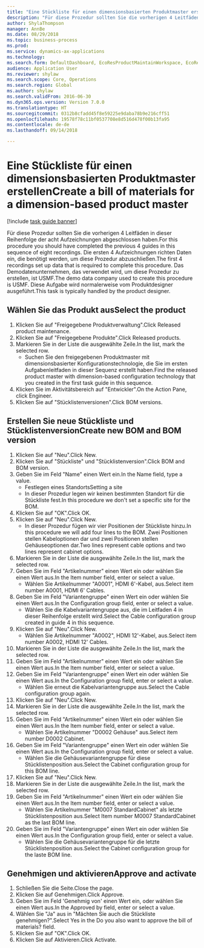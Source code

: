 ```yaml
--- 
title: "Eine Stückliste für einen dimensionsbasierten Produktmaster erstellen"
description: "Für diese Prozedur sollten Sie die vorherigen 4 Leitfäden in dieser Reihenfolge der acht Aufzeichnungen abgeschlossen haben."
author: ShylaThompson
manager: AnnBe
ms.date: 08/29/2018
ms.topic: business-process
ms.prod: 
ms.service: dynamics-ax-applications
ms.technology: 
ms.search.form: DefaultDashboard, EcoResProductMaintainWorkspace, EcoResProductOpenCasesFormPart, EcoResProductDetailsExtended, BOMConsistOf, BOMTable, InventItemIdLookupSimple, HcmWorkerLookUp
audience: Application User
ms.reviewer: shylaw
ms.search.scope: Core, Operations
ms.search.region: Global
ms.author: shylaw
ms.search.validFrom: 2016-06-30
ms.dyn365.ops.version: Version 7.0.0
ms.translationtype: HT
ms.sourcegitcommit: 0312b8cfadd45f8e59225e9daba78b9e216cff51
ms.openlocfilehash: 19578f78c11bf0537708e8d516d478f00b13fa95
ms.contentlocale: de-de
ms.lasthandoff: 09/14/2018

---
```

# <a name="create-a-bill-of-materials-for-a-dimension-based-product-master"></a><span data-ttu-id="3b12a-103">Eine Stückliste für einen dimensionsbasierten Produktmaster erstellen</span><span class="sxs-lookup"><span data-stu-id="3b12a-103">Create a bill of materials for a dimension-based product master</span></span>

[!include [task guide banner](../../includes/task-guide-banner.md)]

<span data-ttu-id="3b12a-104">Für diese Prozedur sollten Sie die vorherigen 4 Leitfäden in dieser Reihenfolge der acht Aufzeichnungen abgeschlossen haben.</span><span class="sxs-lookup"><span data-stu-id="3b12a-104">For this procedure you should have completed the previous 4 guides in this sequence of eight recordings.</span></span> <span data-ttu-id="3b12a-105">Die ersten 4 Aufzeichnungen richten Daten ein, die benötigt werden, um diese Prozedur abzuschließen.</span><span class="sxs-lookup"><span data-stu-id="3b12a-105">The first 4 recordings set up data that is required to complete this procedure.</span></span> <span data-ttu-id="3b12a-106">Das Demodatenunternehmen, das verwendet wird, um diese Prozedur zu erstellen, ist USMF.</span><span class="sxs-lookup"><span data-stu-id="3b12a-106">The demo data company used to create this procedure is USMF.</span></span> <span data-ttu-id="3b12a-107">Diese Aufgabe wird normalerweise vom Produktdesigner ausgeführt.</span><span class="sxs-lookup"><span data-stu-id="3b12a-107">This task is typically handled by the product designer.</span></span>


## <a name="select-the-product"></a><span data-ttu-id="3b12a-108">Wählen Sie das Produkt aus</span><span class="sxs-lookup"><span data-stu-id="3b12a-108">Select the product</span></span>
1. <span data-ttu-id="3b12a-109">Klicken Sie auf "Freigegebene Produktverwaltung".</span><span class="sxs-lookup"><span data-stu-id="3b12a-109">Click Released product maintenance.</span></span>
2. <span data-ttu-id="3b12a-110">Klicken Sie auf "Freigegebene Produkte".</span><span class="sxs-lookup"><span data-stu-id="3b12a-110">Click Released products.</span></span>
3. <span data-ttu-id="3b12a-111">Markieren Sie in der Liste die ausgewählte Zeile.</span><span class="sxs-lookup"><span data-stu-id="3b12a-111">In the list, mark the selected row.</span></span>
    * <span data-ttu-id="3b12a-112">Suchen Sie den freigegebenen Produktmaster mit dimensionsbasierter Konfigurationstechnologie, die Sie im ersten Aufgabenleitfaden in dieser Sequenz erstellt haben.</span><span class="sxs-lookup"><span data-stu-id="3b12a-112">Find the released product master with dimension-based configuration technology that you created in the first task guide in this sequence.</span></span>  
4. <span data-ttu-id="3b12a-113">Klicken Sie im Aktivitätsbereich auf "Entwickler".</span><span class="sxs-lookup"><span data-stu-id="3b12a-113">On the Action Pane, click Engineer.</span></span>
5. <span data-ttu-id="3b12a-114">Klicken Sie auf "Stücklistenversionen".</span><span class="sxs-lookup"><span data-stu-id="3b12a-114">Click BOM versions.</span></span>

## <a name="create-new-bom-and-bom-version"></a><span data-ttu-id="3b12a-115">Erstellen Sie neue Stückliste und Stücklistenversion</span><span class="sxs-lookup"><span data-stu-id="3b12a-115">Create new BOM and BOM version</span></span>
1. <span data-ttu-id="3b12a-116">Klicken Sie auf "Neu".</span><span class="sxs-lookup"><span data-stu-id="3b12a-116">Click New.</span></span>
2. <span data-ttu-id="3b12a-117">Klicken Sie auf "Stückliste" und "Stücklistenversion".</span><span class="sxs-lookup"><span data-stu-id="3b12a-117">Click BOM and BOM version.</span></span>
3. <span data-ttu-id="3b12a-118">Geben Sie im Feld "Name" einen Wert ein.</span><span class="sxs-lookup"><span data-stu-id="3b12a-118">In the Name field, type a value.</span></span>
    * <span data-ttu-id="3b12a-119">Festlegen eines Standorts</span><span class="sxs-lookup"><span data-stu-id="3b12a-119">Setting a site</span></span>  
    * <span data-ttu-id="3b12a-120">In dieser Prozedur legen wir keinen bestimmten Standort für die Stückliste fest.</span><span class="sxs-lookup"><span data-stu-id="3b12a-120">In this procedure we don't set a specific site for the BOM.</span></span>  
4. <span data-ttu-id="3b12a-121">Klicken Sie auf "OK".</span><span class="sxs-lookup"><span data-stu-id="3b12a-121">Click OK.</span></span>
5. <span data-ttu-id="3b12a-122">Klicken Sie auf "Neu".</span><span class="sxs-lookup"><span data-stu-id="3b12a-122">Click New.</span></span>
    * <span data-ttu-id="3b12a-123">In dieser Prozedur fügen wir vier Positionen der Stückliste hinzu.</span><span class="sxs-lookup"><span data-stu-id="3b12a-123">In this procedure we will add four lines to the BOM.</span></span> <span data-ttu-id="3b12a-124">Zwei Positionen stellen Kabeloptionen dar und zwei Positionen stellen Gehäuseoptionen dar.</span><span class="sxs-lookup"><span data-stu-id="3b12a-124">Two lines represent cable options and two lines represent cabinet options.</span></span>  
6. <span data-ttu-id="3b12a-125">Markieren Sie in der Liste die ausgewählte Zeile.</span><span class="sxs-lookup"><span data-stu-id="3b12a-125">In the list, mark the selected row.</span></span>
7. <span data-ttu-id="3b12a-126">Geben Sie im Feld "Artikelnummer" einen Wert ein oder wählen Sie einen Wert aus.</span><span class="sxs-lookup"><span data-stu-id="3b12a-126">In the Item number field, enter or select a value.</span></span>
    * <span data-ttu-id="3b12a-127">Wählen Sie Artikelnummer "A0001", HDMI 6'-Kabel, aus.</span><span class="sxs-lookup"><span data-stu-id="3b12a-127">Select item number A0001, HDMI 6' Cables.</span></span>  
8. <span data-ttu-id="3b12a-128">Geben Sie im Feld "Variantengruppe" einen Wert ein oder wählen Sie einen Wert aus.</span><span class="sxs-lookup"><span data-stu-id="3b12a-128">In the Configuration group field, enter or select a value.</span></span>
    * <span data-ttu-id="3b12a-129">Wählen Sie die Kabelvariantengruppe aus, die im Leitfaden 4 in dieser Reihenfolge erstellt wird.</span><span class="sxs-lookup"><span data-stu-id="3b12a-129">Select the Cable configuration group created in guide 4 in this sequence.</span></span>  
9. <span data-ttu-id="3b12a-130">Klicken Sie auf "Neu".</span><span class="sxs-lookup"><span data-stu-id="3b12a-130">Click New.</span></span>
    * <span data-ttu-id="3b12a-131">Wählen Sie Artikelnummer "A0002", HDMI 12'-Kabel, aus.</span><span class="sxs-lookup"><span data-stu-id="3b12a-131">Select item number A0002, HDMI 12' Cables.</span></span>  
10. <span data-ttu-id="3b12a-132">Markieren Sie in der Liste die ausgewählte Zeile.</span><span class="sxs-lookup"><span data-stu-id="3b12a-132">In the list, mark the selected row.</span></span>
11. <span data-ttu-id="3b12a-133">Geben Sie im Feld "Artikelnummer" einen Wert ein oder wählen Sie einen Wert aus.</span><span class="sxs-lookup"><span data-stu-id="3b12a-133">In the Item number field, enter or select a value.</span></span>
12. <span data-ttu-id="3b12a-134">Geben Sie im Feld "Variantengruppe" einen Wert ein oder wählen Sie einen Wert aus.</span><span class="sxs-lookup"><span data-stu-id="3b12a-134">In the Configuration group field, enter or select a value.</span></span>
    * <span data-ttu-id="3b12a-135">Wählen Sie erneut die Kabelvariantengruppe aus.</span><span class="sxs-lookup"><span data-stu-id="3b12a-135">Select the Cable configuration group again.</span></span>  
13. <span data-ttu-id="3b12a-136">Klicken Sie auf "Neu".</span><span class="sxs-lookup"><span data-stu-id="3b12a-136">Click New.</span></span>
14. <span data-ttu-id="3b12a-137">Markieren Sie in der Liste die ausgewählte Zeile.</span><span class="sxs-lookup"><span data-stu-id="3b12a-137">In the list, mark the selected row.</span></span>
15. <span data-ttu-id="3b12a-138">Geben Sie im Feld "Artikelnummer" einen Wert ein oder wählen Sie einen Wert aus.</span><span class="sxs-lookup"><span data-stu-id="3b12a-138">In the Item number field, enter or select a value.</span></span>
    * <span data-ttu-id="3b12a-139">Wählen Sie Artikelnummer "D0002 Gehäuse" aus.</span><span class="sxs-lookup"><span data-stu-id="3b12a-139">Select item number D0002 Cabinet.</span></span>  
16. <span data-ttu-id="3b12a-140">Geben Sie im Feld "Variantengruppe" einen Wert ein oder wählen Sie einen Wert aus.</span><span class="sxs-lookup"><span data-stu-id="3b12a-140">In the Configuration group field, enter or select a value.</span></span>
    * <span data-ttu-id="3b12a-141">Wählen Sie die Gehäusevariantengruppe für diese Stücklistenposition aus.</span><span class="sxs-lookup"><span data-stu-id="3b12a-141">Select the Cabinet configuration group for this BOM line.</span></span>  
17. <span data-ttu-id="3b12a-142">Klicken Sie auf "Neu".</span><span class="sxs-lookup"><span data-stu-id="3b12a-142">Click New.</span></span>
18. <span data-ttu-id="3b12a-143">Markieren Sie in der Liste die ausgewählte Zeile.</span><span class="sxs-lookup"><span data-stu-id="3b12a-143">In the list, mark the selected row.</span></span>
19. <span data-ttu-id="3b12a-144">Geben Sie im Feld "Artikelnummer" einen Wert ein oder wählen Sie einen Wert aus.</span><span class="sxs-lookup"><span data-stu-id="3b12a-144">In the Item number field, enter or select a value.</span></span>
    * <span data-ttu-id="3b12a-145">Wählen Sie Artikelnummer "M0007 StandardCabinet" als letzte Stücklistenposition aus.</span><span class="sxs-lookup"><span data-stu-id="3b12a-145">Select Item number M0007 StandardCabinet as the last BOM line.</span></span>  
20. <span data-ttu-id="3b12a-146">Geben Sie im Feld "Variantengruppe" einen Wert ein oder wählen Sie einen Wert aus.</span><span class="sxs-lookup"><span data-stu-id="3b12a-146">In the Configuration group field, enter or select a value.</span></span>
    * <span data-ttu-id="3b12a-147">Wählen Sie die Gehäusevariantengruppe für die letzte Stücklistenposition aus.</span><span class="sxs-lookup"><span data-stu-id="3b12a-147">Select the Cabinet configuration group for the laste BOM line.</span></span>  

## <a name="approve-and-activate"></a><span data-ttu-id="3b12a-148">Genehmigen und aktivieren</span><span class="sxs-lookup"><span data-stu-id="3b12a-148">Approve and activate</span></span>
1. <span data-ttu-id="3b12a-149">Schließen Sie die Seite.</span><span class="sxs-lookup"><span data-stu-id="3b12a-149">Close the page.</span></span>
2. <span data-ttu-id="3b12a-150">Klicken Sie auf Genehmigen.</span><span class="sxs-lookup"><span data-stu-id="3b12a-150">Click Approve.</span></span>
3. <span data-ttu-id="3b12a-151">Geben Sie im Feld 'Genehmig von' einen Wert ein, oder wählen Sie einen Wert aus.</span><span class="sxs-lookup"><span data-stu-id="3b12a-151">In the Approved by field, enter or select a value.</span></span>
4. <span data-ttu-id="3b12a-152">Wählen Sie "Ja" aus in "Mächten Sie auch die Stückliste genehmigen?".</span><span class="sxs-lookup"><span data-stu-id="3b12a-152">Select Yes in the Do you also want to approve the bill of materials? field.</span></span>
5. <span data-ttu-id="3b12a-153">Klicken Sie auf "OK".</span><span class="sxs-lookup"><span data-stu-id="3b12a-153">Click OK.</span></span>
6. <span data-ttu-id="3b12a-154">Klicken Sie auf Aktivieren.</span><span class="sxs-lookup"><span data-stu-id="3b12a-154">Click Activate.</span></span>


